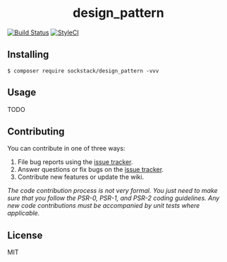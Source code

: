 <h1 align="center"> design_pattern </h1>

[![Build Status](https://www.travis-ci.org/sockstack/design_pattern.svg?branch=master)](https://www.travis-ci.org/sockstack/design_pattern) [![StyleCI](https://github.styleci.io/repos/156411862/shield?branch=master)](https://github.styleci.io/repos/156411862)


## Installing

```shell
$ composer require sockstack/design_pattern -vvv
```

## Usage

TODO

## Contributing

You can contribute in one of three ways:

1. File bug reports using the [issue tracker](https://github.com/sockstack/design_pattern/issues).
2. Answer questions or fix bugs on the [issue tracker](https://github.com/sockstack/design_pattern/issues).
3. Contribute new features or update the wiki.

_The code contribution process is not very formal. You just need to make sure that you follow the PSR-0, PSR-1, and PSR-2 coding guidelines. Any new code contributions must be accompanied by unit tests where applicable._

## License

MIT